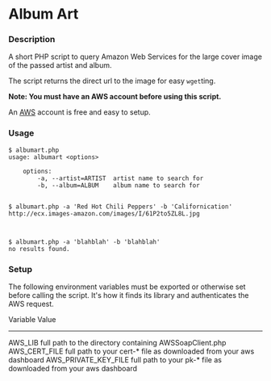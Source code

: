# Album Art

### Description

A short PHP script to query Amazon Web Services for the large cover 
image of the passed artist and album.

The script returns the direct url to the image for easy `wget`ting.

**Note: You must have an AWS account before using this script.**

An [AWS][aws] account is free and easy to setup.

### Usage

    $ albumart.php
    usage: albumart <options>

        options:
            -a, --artist=ARTIST  artist name to search for
            -b, --album=ALBUM    album name to search for


    $ albumart.php -a 'Red Hot Chili Peppers' -b 'Californication'
    http://ecx.images-amazon.com/images/I/61P2to5ZL8L.jpg



    $ albumart.php -a 'blahblah' -b 'blahblah'
    no results found.


### Setup

The following environment variables must be exported or otherwise set 
before calling the script. It's how it finds its library and 
authenticates the AWS request.

Variable                Value
--------                -----
AWS_LIB                 full path to the directory containing AWSSoapClient.php
AWS_CERT_FILE           full path to your cert-\* file as downloaded from your aws dashboard
AWS_PRIVATE_KEY_FILE    full path to your pk-\* file as downloaded from your aws dashboard

[aws]: http://aws.amazon.com "aws at amazon"

